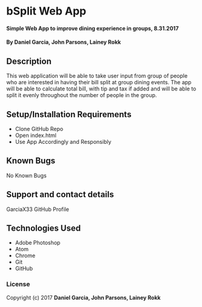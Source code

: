 # bSplit Web App

#### Simple Web App to improve dining experience in groups, 8.31.2017

#### By Daniel Garcia, John Parsons, Lainey Rokk

## Description

This web application will be able to take user input from group of people who are interested in having their bill split at group dining events. The app will be able to calculate total bill, with tip and tax if added and will be able to split it evenly throughout the number of people in the group.

## Setup/Installation Requirements

* Clone GitHub Repo
* Open index.html
* Use App Accordingly and Responsibly

## Known Bugs

No Known Bugs

## Support and contact details

GarciaX33 GitHub Profile

## Technologies Used

* Adobe Photoshop
* Atom
* Chrome
* Git
* GitHub

### License

Copyright (c) 2017 **Daniel Garcia, John Parsons, Lainey Rokk**
